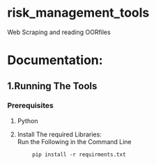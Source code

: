# risk_management_tools
Web Scraping and reading OORfiles

# Documentation:

## 1.Running The Tools
### Prerequisites

1. Python 

2. Install The required Libraries:  
Run the Following in the Command Line 
``` 
        pip install -r requirments.txt
```
